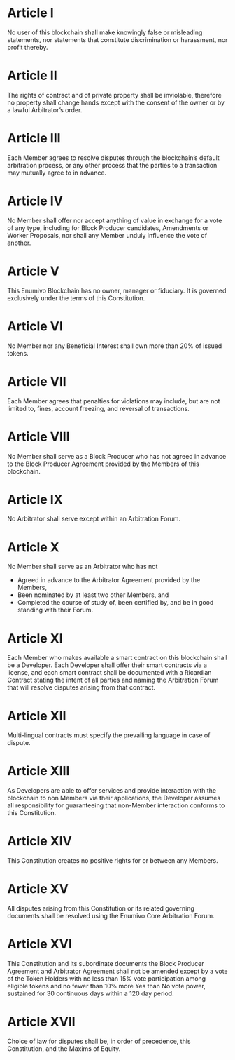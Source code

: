 # Article I
No user of this blockchain shall make knowingly false or misleading statements, nor statements that constitute discrimination or harassment, nor profit thereby.
# Article II
The rights of contract and of private property shall be inviolable, therefore no property shall change hands except with the consent of the owner or by a lawful Arbitrator’s order.
# Article III
Each Member agrees to resolve disputes through the blockchain’s default arbitration process, or any other process that the parties to a transaction may mutually agree to in advance.
# Article IV
No Member shall offer nor accept anything of value in exchange for a vote of any type, including for Block Producer candidates, Amendments or Worker Proposals, nor shall any Member unduly influence the vote of another.
# Article V
This Enumivo Blockchain has no owner, manager or fiduciary. It is governed exclusively under the terms of this Constitution.
# Article VI
No Member nor any Beneficial Interest shall own more than 20% of issued tokens.
# Article VII
Each Member agrees that penalties for violations may include, but are not limited to, fines, account freezing, and reversal of transactions.
# Article VIII
No Member shall serve as a Block Producer who has not agreed in advance to the Block Producer Agreement provided by the Members of this blockchain.
# Article IX
No Arbitrator shall serve except within an Arbitration Forum.
# Article X
No Member shall serve as an Arbitrator who has not
* Agreed in advance to the Arbitrator Agreement provided by the Members,
* Been nominated by at least two other Members, and
* Completed the course of study of, been certified by, and be in good standing with their Forum.
# Article XI
Each Member who makes available a smart contract on this blockchain shall be a Developer. Each Developer shall offer their smart contracts via a license, and each smart contract shall be documented with a Ricardian Contract stating the intent of all parties and naming the Arbitration Forum that will resolve disputes arising from that contract.
# Article XII
Multi-lingual contracts must specify the prevailing language in case of dispute.
# Article XIII
As Developers are able to offer services and provide interaction with the blockchain to non Members via their applications, the Developer assumes all responsibility for guaranteeing that non-Member interaction conforms to this Constitution.
# Article XIV
This Constitution creates no positive rights for or between any Members.
# Article XV
All disputes arising from this Constitution or its related governing documents shall be resolved using the Enumivo Core Arbitration Forum.
# Article XVI
This Constitution and its subordinate documents the Block Producer Agreement and Arbitrator Agreement shall not be amended except by a vote of the Token Holders with no less than 15% vote participation among eligible tokens and no fewer than 10% more Yes than No vote power, sustained for 30 continuous days within a 120 day period.
# Article XVII
Choice of law for disputes shall be, in order of precedence, this Constitution, and the Maxims of Equity.
